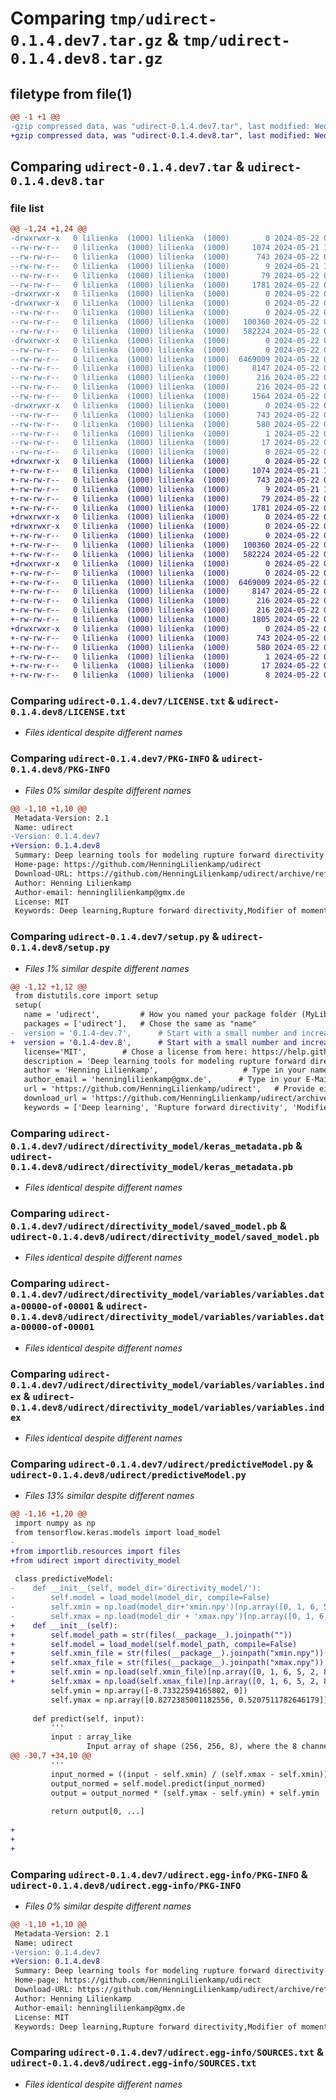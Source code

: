 # Comparing `tmp/udirect-0.1.4.dev7.tar.gz` & `tmp/udirect-0.1.4.dev8.tar.gz`

## filetype from file(1)

```diff
@@ -1 +1 @@
-gzip compressed data, was "udirect-0.1.4.dev7.tar", last modified: Wed May 22 09:24:23 2024, max compression
+gzip compressed data, was "udirect-0.1.4.dev8.tar", last modified: Wed May 22 09:26:33 2024, max compression
```

## Comparing `udirect-0.1.4.dev7.tar` & `udirect-0.1.4.dev8.tar`

### file list

```diff
@@ -1,24 +1,24 @@
-drwxrwxr-x   0 lilienka  (1000) lilienka  (1000)        0 2024-05-22 09:24:23.546241 udirect-0.1.4.dev7/
--rw-rw-r--   0 lilienka  (1000) lilienka  (1000)     1074 2024-05-21 13:48:20.000000 udirect-0.1.4.dev7/LICENSE.txt
--rw-rw-r--   0 lilienka  (1000) lilienka  (1000)      743 2024-05-22 09:24:23.546241 udirect-0.1.4.dev7/PKG-INFO
--rw-rw-r--   0 lilienka  (1000) lilienka  (1000)        9 2024-05-21 12:47:16.000000 udirect-0.1.4.dev7/README.md
--rw-rw-r--   0 lilienka  (1000) lilienka  (1000)       79 2024-05-22 09:24:23.546241 udirect-0.1.4.dev7/setup.cfg
--rw-rw-r--   0 lilienka  (1000) lilienka  (1000)     1781 2024-05-22 09:24:16.000000 udirect-0.1.4.dev7/setup.py
-drwxrwxr-x   0 lilienka  (1000) lilienka  (1000)        0 2024-05-22 09:24:23.538241 udirect-0.1.4.dev7/udirect/
-drwxrwxr-x   0 lilienka  (1000) lilienka  (1000)        0 2024-05-22 09:24:23.538241 udirect-0.1.4.dev7/udirect/directivity_model/
--rw-rw-r--   0 lilienka  (1000) lilienka  (1000)        0 2024-05-22 09:23:51.000000 udirect-0.1.4.dev7/udirect/directivity_model/__init.py__
--rw-rw-r--   0 lilienka  (1000) lilienka  (1000)   100360 2024-05-22 09:23:51.000000 udirect-0.1.4.dev7/udirect/directivity_model/keras_metadata.pb
--rw-rw-r--   0 lilienka  (1000) lilienka  (1000)   582224 2024-05-22 09:23:51.000000 udirect-0.1.4.dev7/udirect/directivity_model/saved_model.pb
-drwxrwxr-x   0 lilienka  (1000) lilienka  (1000)        0 2024-05-22 09:24:23.546241 udirect-0.1.4.dev7/udirect/directivity_model/variables/
--rw-rw-r--   0 lilienka  (1000) lilienka  (1000)        0 2024-05-22 09:23:51.000000 udirect-0.1.4.dev7/udirect/directivity_model/variables/__init.py__
--rw-rw-r--   0 lilienka  (1000) lilienka  (1000)  6469009 2024-05-22 09:23:51.000000 udirect-0.1.4.dev7/udirect/directivity_model/variables/variables.data-00000-of-00001
--rw-rw-r--   0 lilienka  (1000) lilienka  (1000)     8147 2024-05-22 09:23:51.000000 udirect-0.1.4.dev7/udirect/directivity_model/variables/variables.index
--rw-rw-r--   0 lilienka  (1000) lilienka  (1000)      216 2024-05-22 09:23:51.000000 udirect-0.1.4.dev7/udirect/directivity_model/xmax.npy
--rw-rw-r--   0 lilienka  (1000) lilienka  (1000)      216 2024-05-22 09:23:51.000000 udirect-0.1.4.dev7/udirect/directivity_model/xmin.npy
--rw-rw-r--   0 lilienka  (1000) lilienka  (1000)     1564 2024-05-22 09:24:12.000000 udirect-0.1.4.dev7/udirect/predictiveModel.py
-drwxrwxr-x   0 lilienka  (1000) lilienka  (1000)        0 2024-05-22 09:24:23.538241 udirect-0.1.4.dev7/udirect.egg-info/
--rw-rw-r--   0 lilienka  (1000) lilienka  (1000)      743 2024-05-22 09:24:23.000000 udirect-0.1.4.dev7/udirect.egg-info/PKG-INFO
--rw-rw-r--   0 lilienka  (1000) lilienka  (1000)      580 2024-05-22 09:24:23.000000 udirect-0.1.4.dev7/udirect.egg-info/SOURCES.txt
--rw-rw-r--   0 lilienka  (1000) lilienka  (1000)        1 2024-05-22 09:24:23.000000 udirect-0.1.4.dev7/udirect.egg-info/dependency_links.txt
--rw-rw-r--   0 lilienka  (1000) lilienka  (1000)       17 2024-05-22 09:24:23.000000 udirect-0.1.4.dev7/udirect.egg-info/requires.txt
--rw-rw-r--   0 lilienka  (1000) lilienka  (1000)        8 2024-05-22 09:24:23.000000 udirect-0.1.4.dev7/udirect.egg-info/top_level.txt
+drwxrwxr-x   0 lilienka  (1000) lilienka  (1000)        0 2024-05-22 09:26:33.883145 udirect-0.1.4.dev8/
+-rw-rw-r--   0 lilienka  (1000) lilienka  (1000)     1074 2024-05-21 13:48:20.000000 udirect-0.1.4.dev8/LICENSE.txt
+-rw-rw-r--   0 lilienka  (1000) lilienka  (1000)      743 2024-05-22 09:26:33.883145 udirect-0.1.4.dev8/PKG-INFO
+-rw-rw-r--   0 lilienka  (1000) lilienka  (1000)        9 2024-05-21 12:47:16.000000 udirect-0.1.4.dev8/README.md
+-rw-rw-r--   0 lilienka  (1000) lilienka  (1000)       79 2024-05-22 09:26:33.883145 udirect-0.1.4.dev8/setup.cfg
+-rw-rw-r--   0 lilienka  (1000) lilienka  (1000)     1781 2024-05-22 09:26:18.000000 udirect-0.1.4.dev8/setup.py
+drwxrwxr-x   0 lilienka  (1000) lilienka  (1000)        0 2024-05-22 09:26:33.875145 udirect-0.1.4.dev8/udirect/
+drwxrwxr-x   0 lilienka  (1000) lilienka  (1000)        0 2024-05-22 09:26:33.875145 udirect-0.1.4.dev8/udirect/directivity_model/
+-rw-rw-r--   0 lilienka  (1000) lilienka  (1000)        0 2024-05-22 09:23:51.000000 udirect-0.1.4.dev8/udirect/directivity_model/__init.py__
+-rw-rw-r--   0 lilienka  (1000) lilienka  (1000)   100360 2024-05-22 09:23:51.000000 udirect-0.1.4.dev8/udirect/directivity_model/keras_metadata.pb
+-rw-rw-r--   0 lilienka  (1000) lilienka  (1000)   582224 2024-05-22 09:23:51.000000 udirect-0.1.4.dev8/udirect/directivity_model/saved_model.pb
+drwxrwxr-x   0 lilienka  (1000) lilienka  (1000)        0 2024-05-22 09:26:33.883145 udirect-0.1.4.dev8/udirect/directivity_model/variables/
+-rw-rw-r--   0 lilienka  (1000) lilienka  (1000)        0 2024-05-22 09:23:51.000000 udirect-0.1.4.dev8/udirect/directivity_model/variables/__init.py__
+-rw-rw-r--   0 lilienka  (1000) lilienka  (1000)  6469009 2024-05-22 09:23:51.000000 udirect-0.1.4.dev8/udirect/directivity_model/variables/variables.data-00000-of-00001
+-rw-rw-r--   0 lilienka  (1000) lilienka  (1000)     8147 2024-05-22 09:23:51.000000 udirect-0.1.4.dev8/udirect/directivity_model/variables/variables.index
+-rw-rw-r--   0 lilienka  (1000) lilienka  (1000)      216 2024-05-22 09:23:51.000000 udirect-0.1.4.dev8/udirect/directivity_model/xmax.npy
+-rw-rw-r--   0 lilienka  (1000) lilienka  (1000)      216 2024-05-22 09:23:51.000000 udirect-0.1.4.dev8/udirect/directivity_model/xmin.npy
+-rw-rw-r--   0 lilienka  (1000) lilienka  (1000)     1805 2024-05-22 09:26:13.000000 udirect-0.1.4.dev8/udirect/predictiveModel.py
+drwxrwxr-x   0 lilienka  (1000) lilienka  (1000)        0 2024-05-22 09:26:33.875145 udirect-0.1.4.dev8/udirect.egg-info/
+-rw-rw-r--   0 lilienka  (1000) lilienka  (1000)      743 2024-05-22 09:26:33.000000 udirect-0.1.4.dev8/udirect.egg-info/PKG-INFO
+-rw-rw-r--   0 lilienka  (1000) lilienka  (1000)      580 2024-05-22 09:26:33.000000 udirect-0.1.4.dev8/udirect.egg-info/SOURCES.txt
+-rw-rw-r--   0 lilienka  (1000) lilienka  (1000)        1 2024-05-22 09:26:33.000000 udirect-0.1.4.dev8/udirect.egg-info/dependency_links.txt
+-rw-rw-r--   0 lilienka  (1000) lilienka  (1000)       17 2024-05-22 09:26:33.000000 udirect-0.1.4.dev8/udirect.egg-info/requires.txt
+-rw-rw-r--   0 lilienka  (1000) lilienka  (1000)        8 2024-05-22 09:26:33.000000 udirect-0.1.4.dev8/udirect.egg-info/top_level.txt
```

### Comparing `udirect-0.1.4.dev7/LICENSE.txt` & `udirect-0.1.4.dev8/LICENSE.txt`

 * *Files identical despite different names*

### Comparing `udirect-0.1.4.dev7/PKG-INFO` & `udirect-0.1.4.dev8/PKG-INFO`

 * *Files 0% similar despite different names*

```diff
@@ -1,10 +1,10 @@
 Metadata-Version: 2.1
 Name: udirect
-Version: 0.1.4.dev7
+Version: 0.1.4.dev8
 Summary: Deep learning tools for modeling rupture forward directivity
 Home-page: https://github.com/HenningLilienkamp/udirect
 Download-URL: https://github.com/HenningLilienkamp/udirect/archive/refs/tags/v.0.1.tar.gz
 Author: Henning Lilienkamp
 Author-email: henninglilienkamp@gmx.de
 License: MIT
 Keywords: Deep learning,Rupture forward directivity,Modifier of moments
```

### Comparing `udirect-0.1.4.dev7/setup.py` & `udirect-0.1.4.dev8/setup.py`

 * *Files 1% similar despite different names*

```diff
@@ -1,12 +1,12 @@
 from distutils.core import setup
 setup(
   name = 'udirect',         # How you named your package folder (MyLib)
   packages = ['udirect'],   # Chose the same as "name"
-  version = '0.1.4-dev.7',      # Start with a small number and increase it with every change you make
+  version = '0.1.4-dev.8',      # Start with a small number and increase it with every change you make
   license='MIT',        # Chose a license from here: https://help.github.com/articles/licensing-a-repository
   description = 'Deep learning tools for modeling rupture forward directivity',   # Give a short description about your library
   author = 'Henning Lilienkamp',                   # Type in your name
   author_email = 'henninglilienkamp@gmx.de',      # Type in your E-Mail
   url = 'https://github.com/HenningLilienkamp/udirect',   # Provide either the link to your github or to your website
   download_url = 'https://github.com/HenningLilienkamp/udirect/archive/refs/tags/v.0.1.tar.gz',    # I explain this later on
   keywords = ['Deep learning', 'Rupture forward directivity', 'Modifier of moments'],   # Keywords that define your package best
```

### Comparing `udirect-0.1.4.dev7/udirect/directivity_model/keras_metadata.pb` & `udirect-0.1.4.dev8/udirect/directivity_model/keras_metadata.pb`

 * *Files identical despite different names*

### Comparing `udirect-0.1.4.dev7/udirect/directivity_model/saved_model.pb` & `udirect-0.1.4.dev8/udirect/directivity_model/saved_model.pb`

 * *Files identical despite different names*

### Comparing `udirect-0.1.4.dev7/udirect/directivity_model/variables/variables.data-00000-of-00001` & `udirect-0.1.4.dev8/udirect/directivity_model/variables/variables.data-00000-of-00001`

 * *Files identical despite different names*

### Comparing `udirect-0.1.4.dev7/udirect/directivity_model/variables/variables.index` & `udirect-0.1.4.dev8/udirect/directivity_model/variables/variables.index`

 * *Files identical despite different names*

### Comparing `udirect-0.1.4.dev7/udirect/predictiveModel.py` & `udirect-0.1.4.dev8/udirect/predictiveModel.py`

 * *Files 13% similar despite different names*

```diff
@@ -1,16 +1,20 @@
 import numpy as np
 from tensorflow.keras.models import load_model
-
+from importlib.resources import files
+from udirect import directivity_model
 
 class predictiveModel:
-    def __init__(self, model_dir='directivity_model/'):
-        self.model = load_model(model_dir, compile=False)
-        self.xmin = np.load(model_dir+'xmin.npy')[np.array([0, 1, 6, 5, 2, 8, 7, 9])]
-        self.xmax = np.load(model_dir + 'xmax.npy')[np.array([0, 1, 6, 5, 2, 8, 7, 9])]
+    def __init__(self):
+        self.model_path = str(files(__package__).joinpath(""))
+        self.model = load_model(self.model_path, compile=False)
+        self.xmin_file = str(files(__package__).joinpath("xmin.npy"))
+        self.xmax_file = str(files(__package__).joinpath("xmax.npy"))
+        self.xmin = np.load(self.xmin_file)[np.array([0, 1, 6, 5, 2, 8, 7, 9])]
+        self.xmax = np.load(self.xmax_file)[np.array([0, 1, 6, 5, 2, 8, 7, 9])]
         self.ymin = np.array([-0.73322594165802, 0])
         self.ymax = np.array([0.8272385001182556, 0.5207511782646179])
 
     def predict(self, input):
         '''
         input : array_like
                 Input array of shape (256, 256, 8), where the 8 channels provide:
@@ -30,7 +34,10 @@
         '''
         input_normed = ((input - self.xmin) / (self.xmax - self.xmin)).reshape(1, 256, 256, 8)
         output_normed = self.model.predict(input_normed)
         output = output_normed * (self.ymax - self.ymin) + self.ymin
 
         return output[0, ...]
         
+
+
+
```

### Comparing `udirect-0.1.4.dev7/udirect.egg-info/PKG-INFO` & `udirect-0.1.4.dev8/udirect.egg-info/PKG-INFO`

 * *Files 0% similar despite different names*

```diff
@@ -1,10 +1,10 @@
 Metadata-Version: 2.1
 Name: udirect
-Version: 0.1.4.dev7
+Version: 0.1.4.dev8
 Summary: Deep learning tools for modeling rupture forward directivity
 Home-page: https://github.com/HenningLilienkamp/udirect
 Download-URL: https://github.com/HenningLilienkamp/udirect/archive/refs/tags/v.0.1.tar.gz
 Author: Henning Lilienkamp
 Author-email: henninglilienkamp@gmx.de
 License: MIT
 Keywords: Deep learning,Rupture forward directivity,Modifier of moments
```

### Comparing `udirect-0.1.4.dev7/udirect.egg-info/SOURCES.txt` & `udirect-0.1.4.dev8/udirect.egg-info/SOURCES.txt`

 * *Files identical despite different names*

